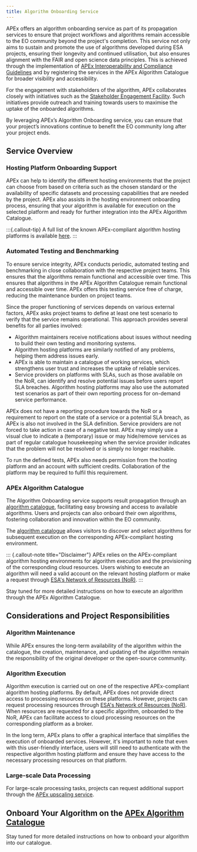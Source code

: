```yaml
---
title: Algorithm Onboarding Service
---
```


APEx offers an algorithm onboarding service as part of its propagation services to ensure that project workflows and
algorithms remain accessible to the EO community beyond the project's completion. This service not only aims to sustain
and promote the use of algorithms developed during ESA projects, ensuring their longevity and continued utilisation, but
also ensures alignment with the FAIR and open science data principles. This is achieved through the implementation of
[APEx Interoperability and Compliance Guidelines](../interoperability/index.md) and by registering the services in the
APEx Algorithm Catalogue for broader visibility and accessibility.

For the engagement with stakeholders of the algorithm, APEx collaborates closely with initiatives such as
the [Stakeholder Engagement Facility](https://esa-sef.eu/). Such initiatives provide outreach and training towards
users to maximise the uptake of the onboarded algorithms.

By leveraging APEx’s Algorithm Onboarding service, you can ensure that your project’s innovations continue to benefit
the EO community long after your project ends.

## Service Overview

### Hosting Platform Onboarding Support

APEx can help to identify the different hosting environments that the project can choose from based on criteria such as
the chosen standard or the availability of specific datasets and processing capabilities that are needed by the project.
APEx also assists in the hosting environment onboarding process, ensuring that your algorithm is available for execution on the selected
platform and ready for further integration into the APEx Algorithm Catalogue.

:::{.callout-tip}
A full list of the known APEx-compliant algorithm hosting platforms is
available [here](index.qmd#what-are-the-platforms-to-choose-from).
:::

### Automated Testing and Benchmarking

To ensure service integrity, APEx conducts periodic, automated testing and benchmarking in close collaboration with the respective project teams. This ensures that the algorithms remain functional and accessible over time.
This ensures that algorithms in the APEx Algorithm Catalogue remain functional and accessible over time. APEx offers this testing service free of charge, reducing the maintenance burden on project teams.

Since the proper functioning of services depends on various external factors, APEx asks project teams to define at least one test scenario to verify that the service remains operational. This approach provides several benefits for all parties involved:

* Algorithm maintainers receive notifications about issues without needing to build their own testing and monitoring systems.
* Algorithm hosting platforms are similarly notified of any problems, helping them address issues early.
* APEx is able to maintain a catalogue of working services, which strengthens user trust and increases the uptake of reliable services.
* Service providers on platforms with SLAs, such as those available on the NoR, can identify and resolve potential issues before users report SLA breaches. Algorithm hosting platforms may also use the automated test scenarios as part of their own reporting process for on-demand service performance.

APEx does not have a reporting procedure towards the NoR or a requirement to report on the state of a service or a potential SLA breach, as APEx is also not involved in the SLA definition.
Service providers are not forced to take action in case of a negative test. APEx may simply use a visual clue to indicate a (temporary) issue or may hide/remove services as part of regular catalogue housekeeping when the service provider indicates that the problem will not be resolved or is simply no longer reachable.

To run the defined tests, APEx also needs permission from the hosting platform and an account with sufficient credits. Collaboration of the platform may be required to fulfil this requirement.

### APEx Algorithm Catalogue

The Algorithm Onboarding service supports result propagation through an [algorithm catalogue](https://algorithm-catalogue.apex.esa.int/), facilitating easy
browsing and access to available algorithms. Users and projects can also onboard their own algorithms,
fostering collaboration and innovation within the EO community.

The [algorithm catalogue](https://algorithm-catalogue.apex.esa.int/) allows visitors to discover and select algorithms for subsequent execution on the corresponding APEx-compliant hosting environment.

::: {.callout-note title="Disclaimer"}
APEx relies on the APEx-compliant algorithm hosting environments for algorithm execution and the provisioning of the
corresponding cloud resources. Users wishing to execute an algorithm will need a valid account on the relevant hosting
platform or make a request through [ESA's Network of Resources (NoR)](https://portfolio.nor-discover.org/).
:::

Stay tuned for more detailed instructions on how to execute an algorithm through the APEx Algorithm Catalogue.

## Considerations and Project Responsibilities

### Algorithm Maintenance

While APEx ensures the long-term availability of the algorithm within the catalogue, the creation, maintenance, and
updating of the algorithm remain the responsibility of the original developer or the open-source community.

### Algorithm Execution

Algorithm execution is carried out on one of the respective APEx-compliant algorithm hosting platforms. By default, APEx
does not provide direct access to processing resources on these platforms. However, projects can request processing
resources through [ESA's Network of Resources (NoR)](https://portfolio.nor-discover.org/). When resources are requested
for a specific algorithm, onboarded to the NoR, APEx can facilitate access to cloud processing resources on the
corresponding platform as a broker.

In the long term, APEx plans to offer a graphical interface that simplifies the execution of onboarded services.
However, it's important to note that even with this user-friendly interface, users will still need to authenticate with
the respective algorithm hosting platform and ensure they have access to the necessary processing resources on that
platform.

### Large-scale Data Processing

For large-scale processing tasks, projects can request additional support through
the [APEx upscaling service](./upscaling.md).

## Onboard Your Algorithm on the [APEx Algorithm Catalogue](https://algorithm-catalogue.apex.esa.int/)

Stay tuned for more detailed instructions on how to onboard your algorithm into our catalogue.
